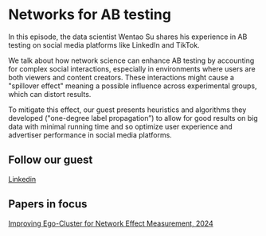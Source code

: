 # Networks for AB testing

In this episode, the data scientist Wentao Su shares his experience in AB testing on social media platforms like LinkedIn and TikTok.

We talk about how network science can enhance AB testing by accounting for complex social interactions, especially in environments where users are both viewers and content creators. These interactions might cause a "spillover effect" meaning a possible influence across experimental groups, which can distort results.

To mitigate this effect, our guest presents heuristics and algorithms they developed ("one-degree label propagation”) to allow for good results on big data with minimal running time and so optimize user experience and advertiser performance in social media platforms.

## Follow our guest
[Linkedin](https://www.linkedin.com/in/wentaosu/)

## Papers in focus
[Improving Ego-Cluster for Network Effect Measurement, 2024](https://arxiv.org/pdf/2308.05945)
